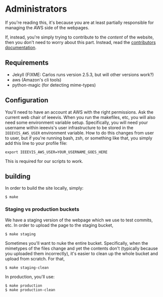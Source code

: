 # Administrators

If you're reading this, it's because you are at least partially
responsible for managing the AWS side of the webpages.

If, instead, you're simply trying to contribute to the *content* of
the website, then you don't need to worry about this part. Instead,
read the [contributors documentation](contrib.md).

## Requirements

* Jekyll (FIXME: Carlos runs version 2.5.3, but will other versions
  work?)
* aws (Amazon's cli tools)
* python-magic (for detecting mime-types)

## Configuration

You'll need to have an account at AWS with the right
permissions. Ask the current web chair of ieeevis. When you run the
makefiles, etc, you will also need some environment variable
setup. Specifically, you will need your username within ieeevis's user
infrastructure to be stored in the `IEEEVIS_AWS_USER` environment
variable. How to do this changes from user to user, but if you're
running bash, zsh, or something like that, you simply add this line to
your profile file:

    export IEEEVIS_AWS_USER=YOUR_USERNAME_GOES_HERE

This is required for our scripts to work.

## building

In order to build the site locally, simply:

```
$ make
```

### Staging vs production buckets

We have a staging version of the webpage which we use to test commits,
etc. In order to upload the page to the staging bucket,

```
$ make staging
```

Sometimes you'll want to nuke the entire bucket. Specifically, when
the mimetypes of the files change and yet the contents don't
(typically because you uploaded them incorrectly), it's easier to
clean up the whole bucket and upload from scratch. For that,

```
$ make staging-clean
```

In production, you'll use:

```
$ make production
$ make production-clean
```

